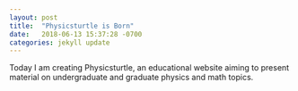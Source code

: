 ```yaml
---
layout: post
title:  "Physicsturtle is Born"
date:   2018-06-13 15:37:28 -0700
categories: jekyll update
---
```


Today I am creating Physicsturtle, an educational website aiming to present material on undergraduate and graduate physics and math topics. 
